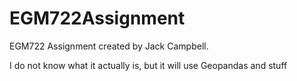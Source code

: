 # EGM722Assignment
EGM722 Assignment created by Jack Campbell.

I do not know what it actually is, but it will use Geopandas and stuff